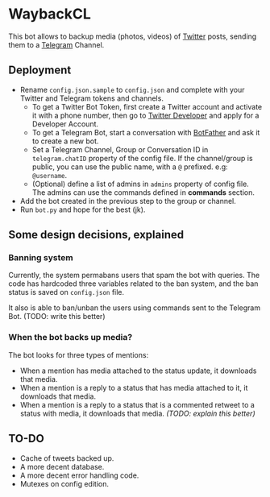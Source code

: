 # WaybackCL

This bot allows to backup media (photos, videos) of [Twitter](https://twitter.com) posts, sending them to a [Telegram](https://telegram.org) Channel.

## Deployment

* Rename `config.json.sample` to `config.json` and complete with your Twitter and Telegram tokens and channels.
  * To get a Twitter Bot Token, first create a Twitter account and activate it with a phone number, then go to [Twitter Developer](https://developer.twitter.com) and apply for a Developer Account.
  * To get a Telegram Bot, start a conversation with [BotFather](https://t.me/botfather) and ask it to create a new bot. 
  * Set a Telegram Channel, Group or Conversation ID in `telegram.chatID` property of the config file. If the channel/group is public, you can use the public name, with a `@` prefixed. e.g: `@username`.
  * (Optional) define a list of admins in `admins` property of config file. The admins can use the commands defined in **commands** section.
* Add the bot created in the previous step to the group or channel.
* Run `bot.py` and hope for the best (jk).

## Some design decisions, explained

### Banning system

Currently, the system permabans users that spam the bot with queries. The code has hardcoded three variables related to the ban system, and the ban status is saved on `config.json` file.

It also is able to ban/unban the users using commands sent to the Telegram Bot. (TODO: write this better)

### When the bot backs up media?

The bot looks for three types of mentions:
- When a mention has media attached to the status update, it downloads that media.
- When a mention is a reply to a status that has media attached to it, it downloads that media.
- When a mention is a reply to a status that is a commented retweet to a status with media, it downloads that media. _(TODO: explain this better)_

## TO-DO
* Cache of tweets backed up.
* A more decent database.
* A more decent error handling code.
* Mutexes on config edition.

